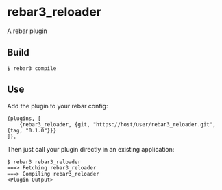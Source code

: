 rebar3_reloader
=====

A rebar plugin

Build
-----

    $ rebar3 compile

Use
---

Add the plugin to your rebar config:

    {plugins, [
        {rebar3_reloader, {git, "https://host/user/rebar3_reloader.git", {tag, "0.1.0"}}}
    ]}.

Then just call your plugin directly in an existing application:


    $ rebar3 rebar3_reloader
    ===> Fetching rebar3_reloader
    ===> Compiling rebar3_reloader
    <Plugin Output>
